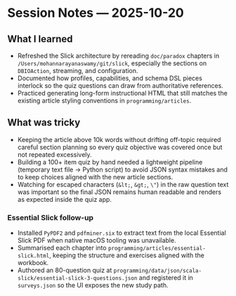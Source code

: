 # Session Notes — 2025-10-20

## What I learned
- Refreshed the Slick architecture by rereading `doc/paradox` chapters in `/Users/mohannarayanaswamy/git/slick`, especially the sections on `DBIOAction`, streaming, and configuration.
- Documented how profiles, capabilities, and schema DSL pieces interlock so the quiz questions can draw from authoritative references.
- Practiced generating long-form instructional HTML that still matches the existing article styling conventions in `programming/articles`.

## What was tricky
- Keeping the article above 10k words without drifting off-topic required careful section planning so every quiz objective was covered once but not repeated excessively.
- Building a 100+ item quiz by hand needed a lightweight pipeline (temporary text file -> Python script) to avoid JSON syntax mistakes and to keep choices aligned with the new article sections.
- Watching for escaped characters (`&lt;`, `&gt;`, `\"`) in the raw question text was important so the final JSON remains human readable and renders as expected inside the quiz app.

### Essential Slick follow-up
- Installed `PyPDF2` and `pdfminer.six` to extract text from the local Essential Slick PDF when native macOS tooling was unavailable.
- Summarised each chapter into `programming/articles/essential-slick.html`, keeping the structure and exercises aligned with the workbook.
- Authored an 80-question quiz at `programming/data/json/scala-slick/essential-slick-3-questions.json` and registered it in `surveys.json` so the UI exposes the new study path.
